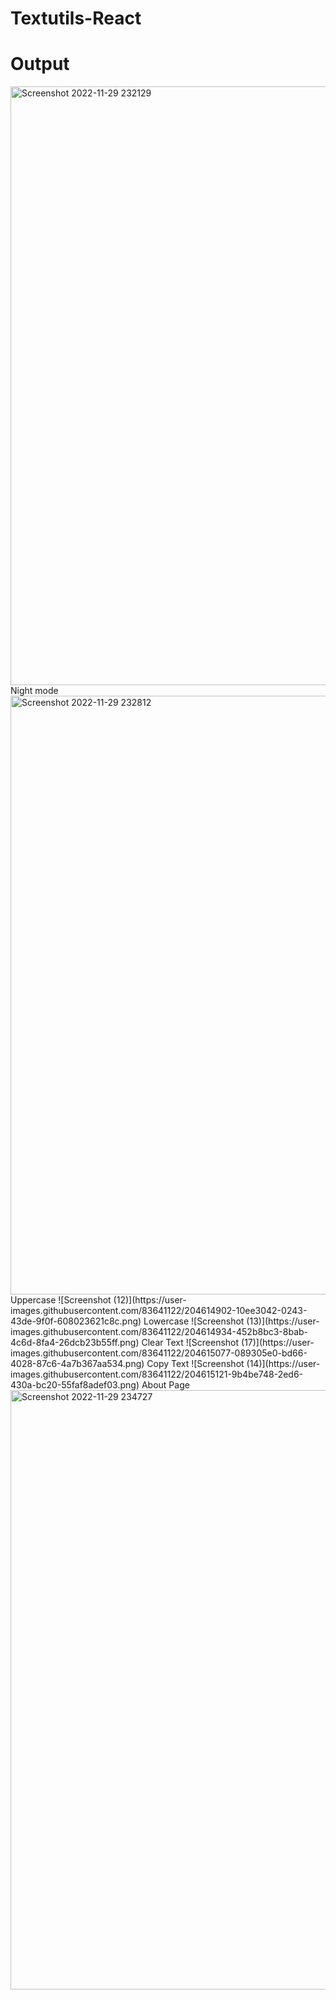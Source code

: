 # Textutils-React
# Output
<img width="958" alt="Screenshot 2022-11-29 232129" src="https://user-images.githubusercontent.com/83641122/204614833-6827a601-37a5-4d20-8641-6662c328b011.png">
Night mode
<img width="958" alt="Screenshot 2022-11-29 232812" src="https://user-images.githubusercontent.com/83641122/204614857-f7c88c16-2079-4a50-b804-297bac460e3c.png">
Uppercase
![Screenshot (12)](https://user-images.githubusercontent.com/83641122/204614902-10ee3042-0243-43de-9f0f-608023621c8c.png)
Lowercase
![Screenshot (13)](https://user-images.githubusercontent.com/83641122/204614934-452b8bc3-8bab-4c6d-8fa4-26dcb23b55ff.png)
Clear Text
![Screenshot (17)](https://user-images.githubusercontent.com/83641122/204615077-089305e0-bd66-4028-87c6-4a7b367aa534.png)
Copy Text
![Screenshot (14)](https://user-images.githubusercontent.com/83641122/204615121-9b4be748-2ed6-430a-bc20-55faf8adef03.png)
About Page
<img width="959" alt="Screenshot 2022-11-29 234727" src="https://user-images.githubusercontent.com/83641122/204615149-d2e24937-54f6-4bc5-9557-370a85a8ff23.png">

